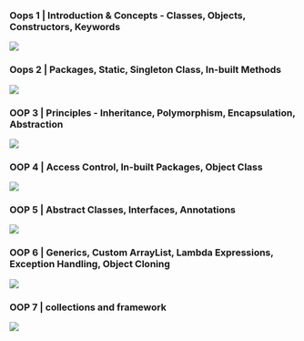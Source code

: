 <h3>Oops 1 | Introduction & Concepts - Classes, Objects, Constructors, Keywords </h3>
<a href="https://youtu.be/BSVKUk58K6U?feature=shared"><img src="https://github.com/user-attachments/assets/a41a8229-dd28-4287-84d7-14aea9be992b"></a>
<br/>
<h3>Oops 2 | Packages, Static, Singleton Class, In-built Methods </h3>
<a href="https://youtu.be/_Ya6CN13t8k?feature=shared"><img src="https://github.com/user-attachments/assets/2d88c4cf-41c2-4990-8ae6-af47aaa96685"></a>
<br/>
<h3>OOP 3 | Principles - Inheritance, Polymorphism, Encapsulation, Abstraction</h3>
<a href="https://www.youtube.com/watch?v=46T2wD3IuhM&list=PL9gnSGHSqcno1G3XjUbwzXHL8_EttOuKk&index=3"><img src="https://github.com/user-attachments/assets/0bbccfe3-a04f-42ed-8d8e-d93187902d78"/></a>
<br/>
<h3>OOP 4 | Access Control, In-built Packages, Object Class</h3>
<a href="https://youtu.be/W145DXs8fFg?si=qC-yj6LFbHTFVAy1"><img src="https://github.com/user-attachments/assets/209890b0-eed4-4d72-befc-9009cbb789eb"/></a>
<br/>
<h3>OOP 5 | Abstract Classes, Interfaces, Annotations</h3>
<a href="https://youtu.be/rgHZa7-Dibg?si=1KTpmfOhZ-JSXNgz"><img src="https://github.com/user-attachments/assets/c5cde1d5-a81b-4c1b-a035-087d86427e5e"/></a>
<h3>OOP 6 | Generics, Custom ArrayList, Lambda Expressions, Exception Handling, Object Cloning </h3>
<a href="https://youtu.be/OY2lPr8h93U?si=rEa7c7sx-rkjfZTR"><img src="https://github.com/user-attachments/assets/a55d6d59-d8bd-4b07-be0a-5a7396dcf506"/></a>
<h3>OOP 7 | collections and framework</h3>
<a href="https://youtu.be/9ogGan-R1pc?si=FV4YCBRXZ_3MGgZg"><img src="https://github.com/user-attachments/assets/7d78f90e-fb12-4576-b459-01449c2b3ad9"/></a>
<br/>
